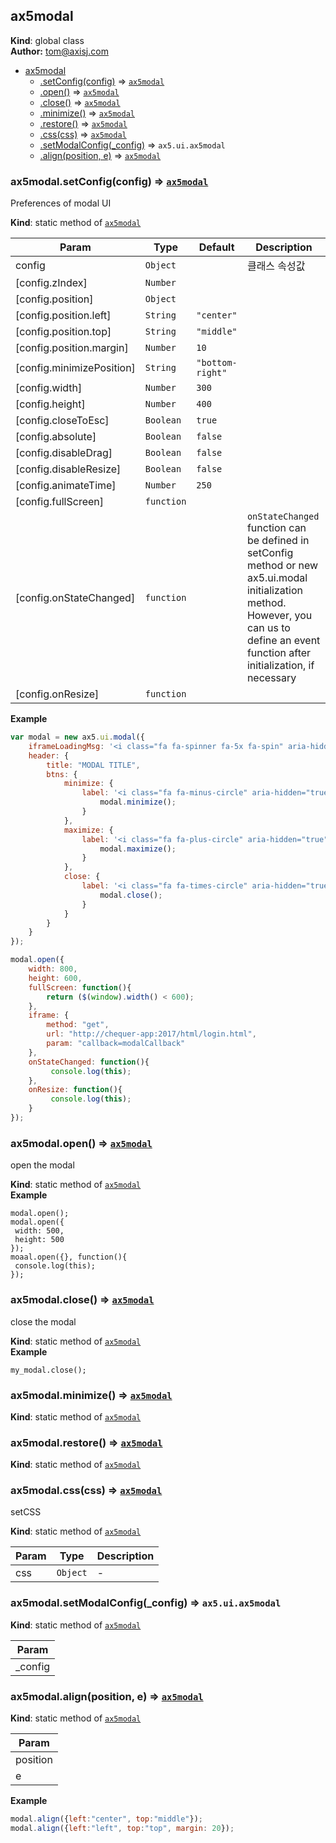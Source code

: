 <a name="ax5modal"></a>

## ax5modal
**Kind**: global class  
**Author:** tom@axisj.com  

* [ax5modal](#ax5modal)
    * [.setConfig(config)](#ax5modal.setConfig) ⇒ <code>[ax5modal](#ax5modal)</code>
    * [.open()](#ax5modal.open) ⇒ <code>[ax5modal](#ax5modal)</code>
    * [.close()](#ax5modal.close) ⇒ <code>[ax5modal](#ax5modal)</code>
    * [.minimize()](#ax5modal.minimize) ⇒ <code>[ax5modal](#ax5modal)</code>
    * [.restore()](#ax5modal.restore) ⇒ <code>[ax5modal](#ax5modal)</code>
    * [.css(css)](#ax5modal.css) ⇒ <code>[ax5modal](#ax5modal)</code>
    * [.setModalConfig(_config)](#ax5modal.setModalConfig) ⇒ <code>ax5.ui.ax5modal</code>
    * [.align(position, e)](#ax5modal.align) ⇒ <code>[ax5modal](#ax5modal)</code>

<a name="ax5modal.setConfig"></a>

### ax5modal.setConfig(config) ⇒ <code>[ax5modal](#ax5modal)</code>
Preferences of modal UI

**Kind**: static method of <code>[ax5modal](#ax5modal)</code>  

| Param | Type | Default | Description |
| --- | --- | --- | --- |
| config | <code>Object</code> |  | 클래스 속성값 |
| [config.zIndex] | <code>Number</code> |  |  |
| [config.position] | <code>Object</code> |  |  |
| [config.position.left] | <code>String</code> | <code>&quot;center&quot;</code> |  |
| [config.position.top] | <code>String</code> | <code>&quot;middle&quot;</code> |  |
| [config.position.margin] | <code>Number</code> | <code>10</code> |  |
| [config.minimizePosition] | <code>String</code> | <code>&quot;bottom-right&quot;</code> |  |
| [config.width] | <code>Number</code> | <code>300</code> |  |
| [config.height] | <code>Number</code> | <code>400</code> |  |
| [config.closeToEsc] | <code>Boolean</code> | <code>true</code> |  |
| [config.absolute] | <code>Boolean</code> | <code>false</code> |  |
| [config.disableDrag] | <code>Boolean</code> | <code>false</code> |  |
| [config.disableResize] | <code>Boolean</code> | <code>false</code> |  |
| [config.animateTime] | <code>Number</code> | <code>250</code> |  |
| [config.fullScreen] | <code>function</code> |  |  |
| [config.onStateChanged] | <code>function</code> |  | `onStateChanged` function can be defined in setConfig method or new ax5.ui.modal initialization method. However, you can us to define an event function after initialization, if necessary |
| [config.onResize] | <code>function</code> |  |  |

**Example**  
```js
var modal = new ax5.ui.modal({
    iframeLoadingMsg: '<i class="fa fa-spinner fa-5x fa-spin" aria-hidden="true"></i>',
    header: {
        title: "MODAL TITLE",
        btns: {
            minimize: {
                label: '<i class="fa fa-minus-circle" aria-hidden="true"></i>', onClick: function () {
                    modal.minimize();
                }
            },
            maximize: {
                label: '<i class="fa fa-plus-circle" aria-hidden="true"></i>', onClick: function () {
                    modal.maximize();
                }
            },
            close: {
                label: '<i class="fa fa-times-circle" aria-hidden="true"></i>', onClick: function () {
                    modal.close();
                }
            }
        }
    }
});

modal.open({
    width: 800,
    height: 600,
    fullScreen: function(){
        return ($(window).width() < 600);
    },
    iframe: {
        method: "get",
        url: "http://chequer-app:2017/html/login.html",
        param: "callback=modalCallback"
    },
    onStateChanged: function(){
         console.log(this);
    },
    onResize: function(){
         console.log(this);
    }
});
```
<a name="ax5modal.open"></a>

### ax5modal.open() ⇒ <code>[ax5modal](#ax5modal)</code>
open the modal

**Kind**: static method of <code>[ax5modal](#ax5modal)</code>  
**Example**  
```
modal.open();
modal.open({
 width: 500,
 height: 500
});
moaal.open({}, function(){
 console.log(this);
});
```
<a name="ax5modal.close"></a>

### ax5modal.close() ⇒ <code>[ax5modal](#ax5modal)</code>
close the modal

**Kind**: static method of <code>[ax5modal](#ax5modal)</code>  
**Example**  
```
my_modal.close();
```
<a name="ax5modal.minimize"></a>

### ax5modal.minimize() ⇒ <code>[ax5modal](#ax5modal)</code>
**Kind**: static method of <code>[ax5modal](#ax5modal)</code>  
<a name="ax5modal.restore"></a>

### ax5modal.restore() ⇒ <code>[ax5modal](#ax5modal)</code>
**Kind**: static method of <code>[ax5modal](#ax5modal)</code>  
<a name="ax5modal.css"></a>

### ax5modal.css(css) ⇒ <code>[ax5modal](#ax5modal)</code>
setCSS

**Kind**: static method of <code>[ax5modal](#ax5modal)</code>  

| Param | Type | Description |
| --- | --- | --- |
| css | <code>Object</code> | - |

<a name="ax5modal.setModalConfig"></a>

### ax5modal.setModalConfig(_config) ⇒ <code>ax5.ui.ax5modal</code>
**Kind**: static method of <code>[ax5modal](#ax5modal)</code>  

| Param |
| --- |
| _config | 

<a name="ax5modal.align"></a>

### ax5modal.align(position, e) ⇒ <code>[ax5modal](#ax5modal)</code>
**Kind**: static method of <code>[ax5modal](#ax5modal)</code>  

| Param |
| --- |
| position | 
| e | 

**Example**  
```js
modal.align({left:"center", top:"middle"});
modal.align({left:"left", top:"top", margin: 20});
```
